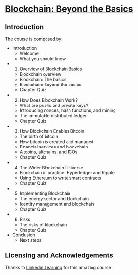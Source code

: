 # [Blockchain: Beyond the Basics](https://www.linkedin.com/learning/blockchain-beyond-the-basics)

## Introduction

The course is composed by:

- Introduction
  - Welcome
  - What you should know
- 1. Overview of Blockchain Basics
  - Blockchain overview
  - Blockchain: The basics
  - Blockchain: Beyond the basics
  - Chapter Quiz
- 2. How Does Blockchain Work?
  - What are public and private keys?
  - Introducing nonces, hash functions, and mining
  - The immutable distributed ledger
  - Chapter Quiz
- 3. How Blockchain Enables Bitcoin
  - The birth of bitcoin
  - How bitcoin is created and managed
  - Financial services and blockchain
  - Altcoins, altchains, and ICOs
  - Chapter Quiz
- 4. The Wider Blockchain Universe
  - Blockchain in practice: Hyperledger and Ripple
  - Using Ethereum to write smart contracts
  - Chapter Quiz
- 5. Implementing Blockchain
  - The energy sector and blockchain
  - Identity management and blockchain
  - Chapter Quiz
- 6. Risks
  - The risks of blockchain
  - Chapter Quiz
- Conclusion
  - Next steps

## Licensing and Acknowledgements

Thanks to [Linkedin Learning](https://www.linkedin.com/learning/) for this amazing course
